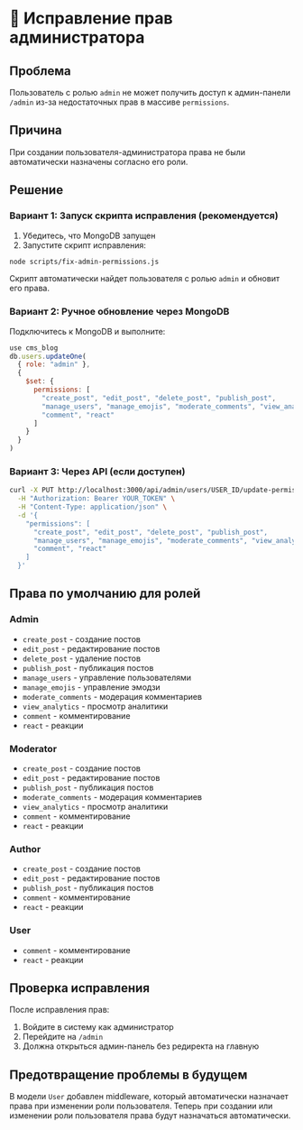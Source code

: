 # 🔧 Исправление прав администратора

## Проблема
Пользователь с ролью `admin` не может получить доступ к админ-панели `/admin` из-за недостаточных прав в массиве `permissions`.

## Причина
При создании пользователя-администратора права не были автоматически назначены согласно его роли.

## Решение

### Вариант 1: Запуск скрипта исправления (рекомендуется)

1. Убедитесь, что MongoDB запущен
2. Запустите скрипт исправления:

```bash
node scripts/fix-admin-permissions.js
```

Скрипт автоматически найдет пользователя с ролью `admin` и обновит его права.

### Вариант 2: Ручное обновление через MongoDB

Подключитесь к MongoDB и выполните:

```javascript
use cms_blog
db.users.updateOne(
  { role: "admin" },
  { 
    $set: { 
      permissions: [
        "create_post", "edit_post", "delete_post", "publish_post",
        "manage_users", "manage_emojis", "moderate_comments", "view_analytics",
        "comment", "react"
      ] 
    } 
  }
)
```

### Вариант 3: Через API (если доступен)

```bash
curl -X PUT http://localhost:3000/api/admin/users/USER_ID/update-permissions \
  -H "Authorization: Bearer YOUR_TOKEN" \
  -H "Content-Type: application/json" \
  -d '{
    "permissions": [
      "create_post", "edit_post", "delete_post", "publish_post",
      "manage_users", "manage_emojis", "moderate_comments", "view_analytics",
      "comment", "react"
    ]
  }'
```

## Права по умолчанию для ролей

### Admin
- `create_post` - создание постов
- `edit_post` - редактирование постов
- `delete_post` - удаление постов
- `publish_post` - публикация постов
- `manage_users` - управление пользователями
- `manage_emojis` - управление эмодзи
- `moderate_comments` - модерация комментариев
- `view_analytics` - просмотр аналитики
- `comment` - комментирование
- `react` - реакции

### Moderator
- `create_post` - создание постов
- `edit_post` - редактирование постов
- `publish_post` - публикация постов
- `moderate_comments` - модерация комментариев
- `view_analytics` - просмотр аналитики
- `comment` - комментирование
- `react` - реакции

### Author
- `create_post` - создание постов
- `edit_post` - редактирование постов
- `publish_post` - публикация постов
- `comment` - комментирование
- `react` - реакции

### User
- `comment` - комментирование
- `react` - реакции

## Проверка исправления

После исправления прав:

1. Войдите в систему как администратор
2. Перейдите на `/admin`
3. Должна открыться админ-панель без редиректа на главную

## Предотвращение проблемы в будущем

В модели `User` добавлен middleware, который автоматически назначает права при изменении роли пользователя. Теперь при создании или изменении роли пользователя права будут назначаться автоматически.
